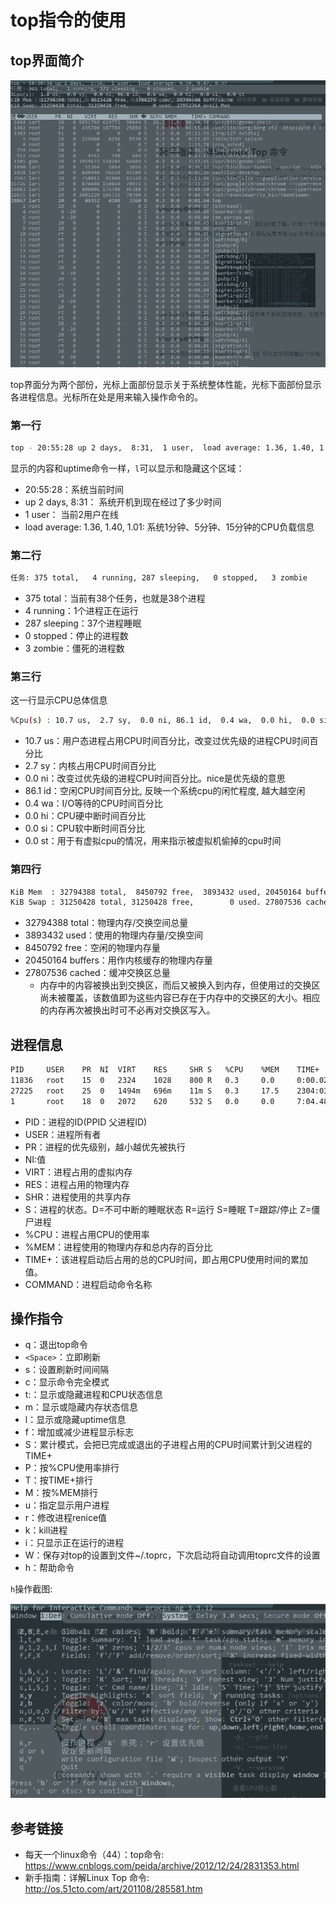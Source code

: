 # top指令的使用

## top界面简介

![img](assets/2019-01-21-18-20-42.png)

top界面分为两个部份，光标上面部份显示关于系统整体性能，光标下面部份显示各进程信息。光标所在处是用来输入操作命令的。

### 第一行

```sh
top - 20:55:28 up 2 days,  8:31,  1 user,  load average: 1.36, 1.40, 1.01
```

显示的内容和uptime命令一样，`l`可以显示和隐藏这个区域：

* 20:55:28：系统当前时间
* up 2 days, 8:31： 系统开机到现在经过了多少时间
* 1 user： 当前2用户在线
* load average: 1.36, 1.40, 1.01: 系统1分钟、5分钟、15分钟的CPU负载信息

### 第二行

```sh
任务: 375 total,   4 running, 287 sleeping,   0 stopped,   3 zombie
```

* 375 total：当前有38个任务，也就是38个进程
* 4 running：1个进程正在运行
* 287 sleeping：37个进程睡眠
* 0 stopped：停止的进程数
* 3 zombie：僵死的进程数

### 第三行

这一行显示CPU总体信息

```sh
%Cpu(s) : 10.7 us,  2.7 sy,  0.0 ni, 86.1 id,  0.4 wa,  0.0 hi,  0.0 si,  0.0 st
```

* 10.7 us：用户态进程占用CPU时间百分比，改变过优先级的进程CPU时间百分比
* 2.7 sy：内核占用CPU时间百分比
* 0.0 ni：改变过优先级的进程CPU时间百分比。nice是优先级的意思
* 86.1 id：空闲CPU时间百分比, 反映一个系统cpu的闲忙程度, 越大越空闲
* 0.4 wa：I/O等待的CPU时间百分比
* 0.0 hi：CPU硬中断时间百分比
* 0.0 si：CPU软中断时间百分比
* 0.0 st：用于有虚拟cpu的情况，用来指示被虚拟机偷掉的cpu时间

### 第四行

```sh
KiB Mem  : 32794388 total,  8450792 free,  3893432 used, 20450164 buffers
KiB Swap : 31250428 total, 31250428 free,        0 used. 27807536 cached
```

* 32794388 total：物理内存/交换空间总量
* 3893432 used：使用的物理内存量/交换空间
* 8450792 free：空闲的物理内存量
* 20450164 buffers：用作内核缓存的物理内存量
* 27807536 cached：缓冲交换区总量
  * 内存中的内容被换出到交换区，而后又被换入到内存，但使用过的交换区尚未被覆盖，该数值即为这些内容已存在于内存中的交换区的大小。相应的内存再次被换出时可不必再对交换区写入。

## 进程信息

```sh
PID     USER    PR  NI  VIRT    RES     SHR S   %CPU    %MEM    TIME+   COMMAND
11836   root    15  0   2324    1028    800 R   0.3     0.0     0:00.02 top
27225   root    25  0   1494m   696m    11m S   0.3     17.5    2304:03 java
1       root    18  0   2072    620     532 S   0.0     0.0     7:04.48 init
```

* PID：进程的ID(PPID 父进程ID)
* USER：进程所有者
* PR：进程的优先级别，越小越优先被执行
* NI:值
* VIRT：进程占用的虚拟内存
* RES：进程占用的物理内存
* SHR：进程使用的共享内存
* S：进程的状态。D=不可中断的睡眠状态 R=运行 S=睡眠 T=跟踪/停止 Z=僵尸进程
* %CPU：进程占用CPU的使用率
* %MEM：进程使用的物理内存和总内存的百分比
* TIME+：该进程启动后占用的总的CPU时间，即占用CPU使用时间的累加值。
* COMMAND：进程启动命令名称

## 操作指令

* q：退出top命令
* `<Space>`：立即刷新
* s：设置刷新时间间隔
* c：显示命令完全模式
* t:：显示或隐藏进程和CPU状态信息
* m：显示或隐藏内存状态信息
* l：显示或隐藏uptime信息
* f：增加或减少进程显示标志
* S：累计模式，会把已完成或退出的子进程占用的CPU时间累计到父进程的TIME+
* P：按%CPU使用率排行
* T：按TIME+排行
* M：按%MEM排行
* u：指定显示用户进程
* r：修改进程renice值
* k：kill进程
* i：只显示正在运行的进程
* W：保存对top的设置到文件~/.toprc，下次启动将自动调用toprc文件的设置
* h：帮助命令

`h`操作截图:

![img](assets/2019-01-21-22-09-36.png)

## 参考链接

* 每天一个linux命令（44）：top命令: <https://www.cnblogs.com/peida/archive/2012/12/24/2831353.html>
* 新手指南：详解Linux Top 命令: <http://os.51cto.com/art/201108/285581.htm>
